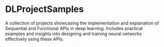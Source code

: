 # DLProjectSamples
A collection of projects showcasing the implementation and explanation of Sequential and Functional APIs in deep learning. Includes practical examples and insights into designing and training neural networks effectively using these APIs.
